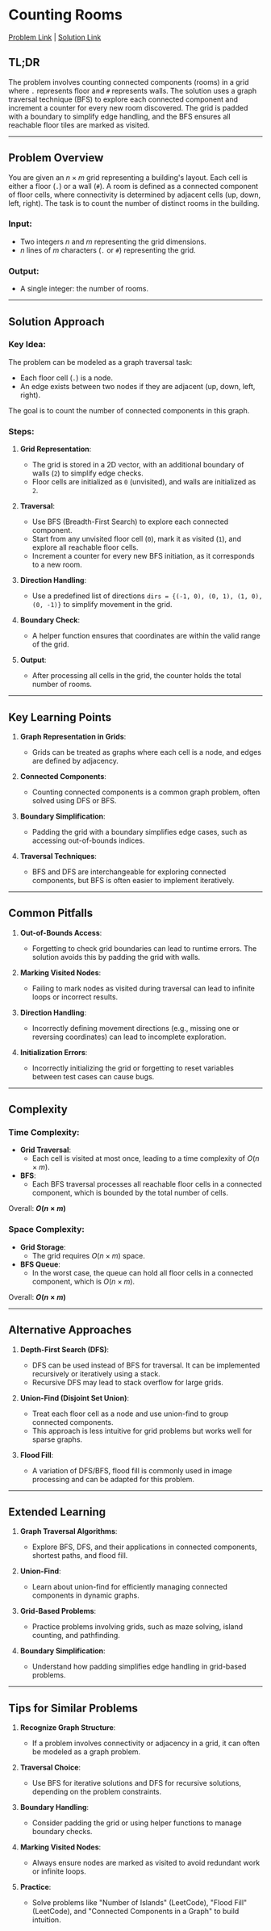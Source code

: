 # Counting Rooms

[Problem Link](https://cses.fi/problemset/task/1192) | [Solution Link](../../solutions/04_Graph_Algorithms/01_1192_Counting_Rooms.cpp)

## TL;DR

The problem involves counting connected components (rooms) in a grid where `.` represents floor and `#` represents walls. The solution uses a graph traversal technique (BFS) to explore each connected component and increment a counter for every new room discovered. The grid is padded with a boundary to simplify edge handling, and the BFS ensures all reachable floor tiles are marked as visited.

---

## Problem Overview

You are given an $n \times m$ grid representing a building's layout. Each cell is either a floor (`.`) or a wall (`#`). A room is defined as a connected component of floor cells, where connectivity is determined by adjacent cells (up, down, left, right). The task is to count the number of distinct rooms in the building.

### Input:
- Two integers $n$ and $m$ representing the grid dimensions.
- $n$ lines of $m$ characters (`.` or `#`) representing the grid.

### Output:
- A single integer: the number of rooms.

---

## Solution Approach

### Key Idea:
The problem can be modeled as a graph traversal task:
- Each floor cell (`.`) is a node.
- An edge exists between two nodes if they are adjacent (up, down, left, right).

The goal is to count the number of connected components in this graph.

### Steps:
1. **Grid Representation**:
   - The grid is stored in a 2D vector, with an additional boundary of walls (`2`) to simplify edge checks.
   - Floor cells are initialized as `0` (unvisited), and walls are initialized as `2`.

2. **Traversal**:
   - Use BFS (Breadth-First Search) to explore each connected component.
   - Start from any unvisited floor cell (`0`), mark it as visited (`1`), and explore all reachable floor cells.
   - Increment a counter for every new BFS initiation, as it corresponds to a new room.

3. **Direction Handling**:
   - Use a predefined list of directions `dirs = {(-1, 0), (0, 1), (1, 0), (0, -1)}` to simplify movement in the grid.

4. **Boundary Check**:
   - A helper function ensures that coordinates are within the valid range of the grid.

5. **Output**:
   - After processing all cells in the grid, the counter holds the total number of rooms.

---

## Key Learning Points

1. **Graph Representation in Grids**:
   - Grids can be treated as graphs where each cell is a node, and edges are defined by adjacency.

2. **Connected Components**:
   - Counting connected components is a common graph problem, often solved using DFS or BFS.

3. **Boundary Simplification**:
   - Padding the grid with a boundary simplifies edge cases, such as accessing out-of-bounds indices.

4. **Traversal Techniques**:
   - BFS and DFS are interchangeable for exploring connected components, but BFS is often easier to implement iteratively.

---

## Common Pitfalls

1. **Out-of-Bounds Access**:
   - Forgetting to check grid boundaries can lead to runtime errors. The solution avoids this by padding the grid with walls.

2. **Marking Visited Nodes**:
   - Failing to mark nodes as visited during traversal can lead to infinite loops or incorrect results.

3. **Direction Handling**:
   - Incorrectly defining movement directions (e.g., missing one or reversing coordinates) can lead to incomplete exploration.

4. **Initialization Errors**:
   - Incorrectly initializing the grid or forgetting to reset variables between test cases can cause bugs.

---

## Complexity

### Time Complexity:
- **Grid Traversal**:
  - Each cell is visited at most once, leading to a time complexity of $O(n \times m)$.
- **BFS**:
  - Each BFS traversal processes all reachable floor cells in a connected component, which is bounded by the total number of cells.

Overall: **$O(n \times m)$**

### Space Complexity:
- **Grid Storage**:
  - The grid requires $O(n \times m)$ space.
- **BFS Queue**:
  - In the worst case, the queue can hold all floor cells in a connected component, which is $O(n \times m)$.

Overall: **$O(n \times m)$**

---

## Alternative Approaches

1. **Depth-First Search (DFS)**:
   - DFS can be used instead of BFS for traversal. It can be implemented recursively or iteratively using a stack.
   - Recursive DFS may lead to stack overflow for large grids.

2. **Union-Find (Disjoint Set Union)**:
   - Treat each floor cell as a node and use union-find to group connected components.
   - This approach is less intuitive for grid problems but works well for sparse graphs.

3. **Flood Fill**:
   - A variation of DFS/BFS, flood fill is commonly used in image processing and can be adapted for this problem.

---

## Extended Learning

1. **Graph Traversal Algorithms**:
   - Explore BFS, DFS, and their applications in connected components, shortest paths, and flood fill.

2. **Union-Find**:
   - Learn about union-find for efficiently managing connected components in dynamic graphs.

3. **Grid-Based Problems**:
   - Practice problems involving grids, such as maze solving, island counting, and pathfinding.

4. **Boundary Simplification**:
   - Understand how padding simplifies edge handling in grid-based problems.

---

## Tips for Similar Problems

1. **Recognize Graph Structure**:
   - If a problem involves connectivity or adjacency in a grid, it can often be modeled as a graph problem.

2. **Traversal Choice**:
   - Use BFS for iterative solutions and DFS for recursive solutions, depending on the problem constraints.

3. **Boundary Handling**:
   - Consider padding the grid or using helper functions to manage boundary checks.

4. **Marking Visited Nodes**:
   - Always ensure nodes are marked as visited to avoid redundant work or infinite loops.

5. **Practice**:
   - Solve problems like "Number of Islands" (LeetCode), "Flood Fill" (LeetCode), and "Connected Components in a Graph" to build intuition.